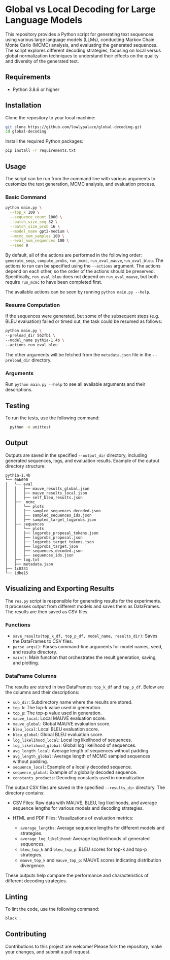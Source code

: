 # Global vs Local Decoding for Large Language Models

This repository provides a Python script for generating text sequences using various large language models (LLMs), conducting Markov Chain Monte Carlo (MCMC) analysis, and evaluating the generated sequences. The script explores different decoding strategies, focusing on local versus global normalization techniques to understand their effects on the quality and diversity of the generated text.

## Requirements

- Python 3.8.6 or higher

## Installation

Clone the repository to your local machine:

```bash
git clone https://github.com/lowlypalace/global-decoding.git
cd global-decoding
```

Install the required Python packages:

```bash
pip install -r requirements.txt
```

## Usage

The script can be run from the command line with various arguments to customize the text generation, MCMC analysis, and evaluation process.

### Basic Command
```bash
python main.py \
  --top_k 100 \
  --sequence_count 1000 \
  --batch_size_seq 32 \
  --batch_size_prob 16 \
  --model_name gpt2-medium \
  --mcmc_num_samples 100 \
  --eval_num_sequences 100 \
  --seed 0
```

By default, all of the actions are performed in the following order: `generate_seqs`, `compute_probs`, `run_mcmc`, `run_eval_mauve`,`run_eval_bleu`. The actions to run can be specified using the `--actions` argument. The actions depend on each other, so the order of the actions should be preserved. Specifically, `run_eval_bleu` does not depend on  `run_eval_mauve`, but both require `run_mcmc` to have been completed first.

 The available actions can be seen by running `python main.py --help`.

### Resume Computation
If the sequences were generated, but some of the subsequent steps (e.g. BLEU evaluation) failed or timed out, the task could be resumed as follows:
```bash
python main.py \
--preload_dir 562fb1 \
--model_name pythia-1.4b \
--actions run_eval_bleu
```
The other arguments will be fetched from the `metadata.json` file in the `--preload_dir` directory.

### Arguments
Run `python main.py --help` to see all available arguments and their descriptions.

## Testing
To run the tests, use the following command:

```bash
  python -m unittest
```
## Output

Outputs are saved in the specified `--output_dir` directory, including generated sequences, logs, and evaluation results. Example of the output directory structure:
```
pythia-1.4b
└── 0bb090
│   └── eval
│   │   ├── mauve_results_global.json
│   │   ├── mauve_results_local.json
│   │   ├── self_bleu_results.json
│   ├──  mcmc
│   │   └── plots
│   │   ├── sampled_sequences_decoded.json
│   │   ├── sampled_sequences_ids.json
│   │   ├── sampled_target_logprobs.json
│   ├── sequences
│   │   └── plots
│   │   ├── logprobs_proposal_tokens.json
│   │   ├── logprobs_proposal.json
│   │   ├── logprobs_target_tokens.json
│   │   ├── logprobs_target.json
│   │   ├── sequences_decoded.json
│   │   ├── sequences_ids.json
│   ├── log.txt
│   ├── metadata.json
├── 1c0331
└── 1dbe15
```

## Visualizing and Exporting Results

The `res.py` script is responsible for generating results for the experiments. It processes output from different models and saves them as DataFrames. The results are then saved as CSV files.

### Functions

- `save_results(top_k_df, top_p_df, model_name, results_dir)`: Saves the DataFrames to CSV files.
- `parse_args()`: Parses command-line arguments for model names, seed, and results directory.
- `main()`: Main function that orchestrates the result generation, saving, and plotting.

### DataFrame Columns

The results are stored in two DataFrames: `top_k_df` and `top_p_df`. Below are the columns and their descriptions:

- `sub_dir`: Subdirectory name where the results are stored.
- `top_k`: The top-k value used in generation.
- `top_p`: The top-p value used in generation.
- `mauve_local`: Local MAUVE evaluation score.
- `mauve_global`: Global MAUVE evaluation score.
- `bleu_local`: Local BLEU evaluation score.
- `bleu_global`: Global BLEU evaluation score.
- `log_likelihood_local`: Local log likelihood of sequences.
- `log_likelihood_global`: Global log likelihood of sequences.
- `avg_length_local`: Average length of sequences without padding.
- `avg_length_global`: Average length of MCMC sampled sequences without padding.
- `sequence_local`: Example of a locally decoded sequence.
- `sequence_global`: Example of a globally decoded sequence.
- `constants_products`: Decoding constants used in normalization.

The output CSV files are saved in the specified `--results_dir` directory. The directory contains:

- CSV Files: Raw data with MAUVE, BLEU, log likelihoods, and average sequence lengths for various models and decoding strategies.

- HTML and PDF Files: Visualizations of evaluation metrics:
  - `average_lengths`: Average sequence lengths for different models and strategies.
  - `average_log_likelihood`: Average log likelihoods of generated sequences.
  - `bleu_top_k` and `bleu_top_p`: BLEU scores for top-k and top-p strategies.
  - `mauve_top_k` and `mauve_top_p`: MAUVE scores indicating distribution divergence.

These outputs help compare the performance and characteristics of different decoding strategies.

## Linting

To lint the code, use the following command:

```bash
black .
```

## Contributing

Contributions to this project are welcome! Please fork the repository, make your changes, and submit a pull request.
